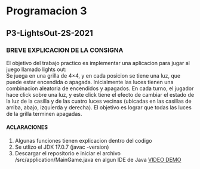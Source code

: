 # Programacion 3

## P3-LightsOut-2S-2021

### BREVE EXPLICACION DE LA CONSIGNA
El objetivo del trabajo practico es implementar una aplicacion para jugar al juego llamado
lights out:\
Se juega en una grilla de 4×4, y en cada posicion se tiene una luz, que puede estar
encendida o apagada. Inicialmente las luces tienen una combinacion aleatoria de
encendidos y apagados. En cada turno, el jugador hace click sobre una luz, y este
click tiene el efecto de cambiar el estado de la luz de la casilla y de las cuatro
luces vecinas (ubicadas en las casillas de arriba, abajo, izquierda y derecha). El
objetivo es lograr que todas las luces de la grilla terminen apagadas.

#### ACLARACIONES

1) Algunas funciones tienen explicacion dentro del codigo
2) Se utlizo el JDK 17.0.7 (javac -version)
3) Descargar el repositorio e iniciar el archivo /src/application/MainGame.java en algun IDE de Java
[VIDEO DEMO](https://youtu.be/AVYKw4ZI_Sg)
